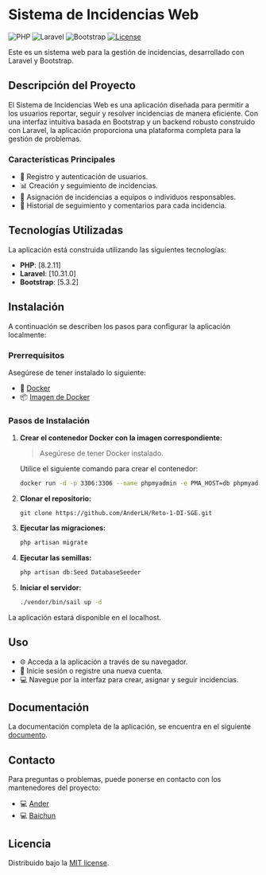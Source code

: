 # Sistema de Incidencias Web
![PHP](https://img.shields.io/badge/php-%23777BB4.svg?style=for-the-badge&logo=php&logoColor=white)
![Laravel](https://img.shields.io/badge/laravel-%23FF2D20.svg?style=for-the-badge&logo=laravel&logoColor=white)
![Bootstrap](https://img.shields.io/badge/bootstrap-%238511FA.svg?style=for-the-badge&logo=bootstrap&logoColor=white)
[![License](https://img.shields.io/github/license/Ileriayo/markdown-badges?style=for-the-badge)](https://mit-license.org/)

Este es un sistema web para la gestión de incidencias, desarrollado con Laravel y Bootstrap.

## Descripción del Proyecto
El Sistema de Incidencias Web es una aplicación diseñada para permitir a los usuarios reportar, seguir y resolver incidencias de manera eficiente. Con una interfaz intuitiva basada en Bootstrap y un backend robusto construido con Laravel, la aplicación proporciona una plataforma completa para la gestión de problemas.

### Características Principales
- :memo: Registro y autenticación de usuarios.
- :bar_chart: Creación y seguimiento de incidencias.
- :busts_in_silhouette: Asignación de incidencias a equipos o individuos responsables.
- :speech_balloon: Historial de seguimiento y comentarios para cada incidencia.

## Tecnologías Utilizadas
La aplicación está construida utilizando las siguientes tecnologías:
- **PHP**: [8.2.11]
- **Laravel**: [10.31.0]
- **Bootstrap**: [5.3.2]

## Instalación
A continuación se describen los pasos para configurar la aplicación localmente:
### Prerrequisitos
Asegúrese de tener instalado lo siguiente:

- :whale: [Docker](https://www.docker.com/)
- :package: [Imagen de Docker](https://hub.docker.com/_/phpmyadmin)

### Pasos de Instalación

1. **Crear el contenedor Docker con la imagen correspondiente:**
   > Asegúrese de tener Docker instalado.
   
    Utilice el siguiente comando para crear el contenedor:
     ```bash
     docker run -d -p 3306:3306 --name phpmyadmin -e PMA_HOST=db phpmyadmin/phpmyadmin
     
2. **Clonar el repositorio:**
   ```git
   git clone https://github.com/AnderLH/Reto-1-DI-SGE.git
3. **Ejecutar las migraciones:**
    ```bash
    php artisan migrate
    
4. **Ejecutar las semillas:**
    ```bash
    php artisan db:Seed DatabaseSeeder
    
5. **Iniciar el servidor:**
    ```bash
    ./vendor/bin/sail up -d
    
La aplicación estará disponible en el localhost.

## Uso
- :globe_with_meridians: Acceda a la aplicación a través de su navegador.
- :key: Inicie sesión o registre una nueva cuenta.
- :computer: Navegue por la interfaz para crear, asignar y seguir incidencias.

## Documentación
La documentación completa de la aplicación, se encuentra en el siguiente <a href="https://drive.google.com/file/d/1zdx-AMu7v6q2cxPgBID53LeBSQHS4xaP/view?usp=sharing">documento</a>.

## Contacto
Para preguntas o problemas, puede ponerse en contacto con los mantenedores del proyecto:
- :computer:  [Ander](ander.lopezdevallejohi@elorrieta-errekamari.com)
- :computer:  [Baichun](baichun.qi@elorrieta-errekamari.com)
## Licencia
Distribuido bajo la [MIT license](https://opensource.org/licenses/MIT).
